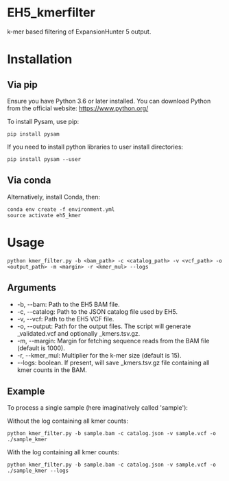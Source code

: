 # EH5_kmerfilter
k-mer based filtering of ExpansionHunter 5 output.

# Installation

## Via pip

Ensure you have Python 3.6 or later installed. You can download Python from the official website: https://www.python.org/

To install Pysam, use pip:

```
pip install pysam
```

If you need to install python libraries to user install directories:

```
pip install pysam --user
```

## Via conda

Alternatively, install Conda, then:

```
conda env create -f environment.yml
source activate eh5_kmer
```

# Usage

```
python kmer_filter.py -b <bam_path> -c <catalog_path> -v <vcf_path> -o <output_path> -m <margin> -r <kmer_mul> --logs
```

## Arguments

* -b, --bam: Path to the EH5 BAM file.
* -c, --catalog: Path to the JSON catalog file used by EH5.
* -v, --vcf: Path to the EH5 VCF file.
* -o, --output: Path for the output files. The script will generate <output>_validated.vcf and optionally <output>_kmers.tsv.gz.
* -m, --margin: Margin for fetching sequence reads from the BAM file (default is 1000).
* -r, --kmer_mul: Multiplier for the k-mer size (default is 15).
* --logs: boolean. If present, will save <output>_kmers.tsv.gz file containing all kmer counts in the BAM.

## Example

To process a single sample (here imaginatively called 'sample'):

Without the log containing all kmer counts:
```
python kmer_filter.py -b sample.bam -c catalog.json -v sample.vcf -o ./sample_kmer
```

With the log containing all kmer counts:
```
python kmer_filter.py -b sample.bam -c catalog.json -v sample.vcf -o ./sample_kmer --logs
```
